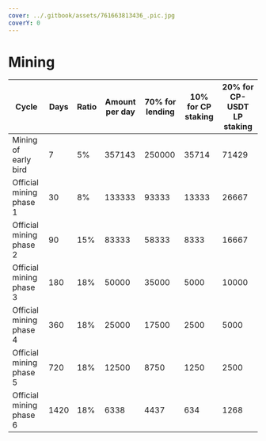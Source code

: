 ```yaml
---
cover: ../.gitbook/assets/761663813436_.pic.jpg
coverY: 0
---
```


# Mining

| Cycle                   | Days | Ratio | Amount per day | 70% for lending | 10% for CP staking | 20% for CP-USDT LP staking |
| ----------------------- | ---- | ----- | -------------- | --------------- | ------------------ | -------------------------- |
| Mining of early bird    | 7    | 5%    | 357143         | 250000          | 35714              | 71429                      |
| Official mining phase 1 | 30   | 8%    | 133333         | 93333           | 13333              | 26667                      |
| Official mining phase 2 | 90   | 15%   | 83333          | 58333           | 8333               | 16667                      |
| Official mining phase 3 | 180  | 18%   | 50000          | 35000           | 5000               | 10000                      |
| Official mining phase 4 | 360  | 18%   | 25000          | 17500           | 2500               | 5000                       |
| Official mining phase 5 | 720  | 18%   | 12500          | 8750            | 1250               | 2500                       |
| Official mining phase 6 | 1420 | 18%   | 6338           | 4437            | 634                | 1268                       |






